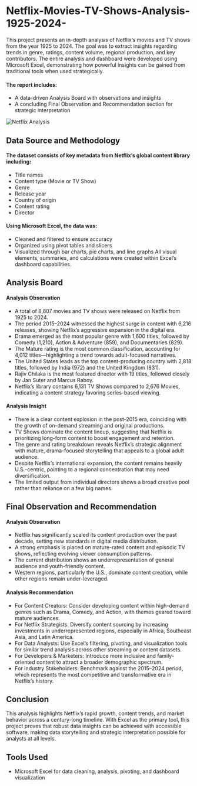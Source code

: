 # Netflix-Movies-TV-Shows-Analysis-1925-2024-

This project presents an in-depth analysis of Netflix’s movies and TV shows from the year 1925 to 2024. The goal was to extract insights regarding trends in genre, ratings, content volume, regional production, and key contributors. The entire analysis and dashboard were developed using Microsoft Excel, demonstrating how powerful insights can be gained from traditional tools when used strategically.

#### The report includes:
- A data-driven Analysis Board with observations and insights
- A concluding Final Observation and Recommendation section for strategic interpretation


![Netflix Analysis](https://github.com/user-attachments/assets/dc41349e-e1cc-4efe-832a-ebae0f3f66cb)


## Data Source and Methodology

#### The dataset consists of key metadata from Netflix’s global content library including:
- Title names
- Content type (Movie or TV Show)
- Genre
- Release year
- Country of origin
- Content rating
- Director

#### Using Microsoft Excel, the data was:
- Cleaned and filtered to ensure accuracy
- Organized using pivot tables and slicers
- Visualized through bar charts, pie charts, and line graphs
All visual elements, summaries, and calculations were created within Excel’s dashboard capabilities.

## Analysis Board

#### Analysis Observation

- A total of 8,807 movies and TV shows were released on Netflix from 1925 to 2024.
- The period 2015–2024 witnessed the highest surge in content with 6,216 releases, showing Netflix’s aggressive expansion in the digital era.
- Drama emerged as the most popular genre with 1,600 titles, followed by Comedy (1,210), Action & Adventure (859), and Documentaries (829).
- The Mature rating is the most common classification, accounting for 4,012 titles—highlighting a trend towards adult-focused narratives.
- The United States leads as the top content-producing country with 2,818 titles, followed by India (972) and the United Kingdom (831).
- Rajiv Chilaka is the most featured director with 19 titles, followed closely by Jan Suter and Marcus Raboy.
- Netflix’s library contains 6,131 TV Shows compared to 2,676 Movies, indicating a content strategy favoring series-based viewing.

#### Analysis Insight

- There is a clear content explosion in the post-2015 era, coinciding with the growth of on-demand streaming and original productions.
- TV Shows dominate the content lineup, suggesting that Netflix is prioritizing long-form content to boost engagement and retention.
- The genre and rating breakdown reveals Netflix’s strategic alignment with mature, drama-focused storytelling that appeals to a global adult audience.
- Despite Netflix’s international expansion, the content remains heavily U.S.-centric, pointing to a regional concentration that may need diversification.
- The limited output from individual directors shows a broad creative pool rather than reliance on a few big names.

## Final Observation and Recommendation

#### Analysis Observation

- Netflix has significantly scaled its content production over the past decade, setting new standards in digital media distribution.
- A strong emphasis is placed on mature-rated content and episodic TV shows, reflecting evolving viewer consumption patterns.
- The current distribution shows an underrepresentation of general audience and youth-friendly content.
- Western regions, particularly the U.S., dominate content creation, while other regions remain under-leveraged.

#### Analysis Recommendation

- For Content Creators: Consider developing content within high-demand genres such as Drama, Comedy, and Action, with themes geared toward mature audiences.
- For Netflix Strategists: Diversify content sourcing by increasing investments in underrepresented regions, especially in Africa, Southeast Asia, and Latin America.
- For Data Analysts: Use Excel’s filtering, pivoting, and visualization tools for similar trend analysis across other streaming or content datasets.
- For Developers & Marketers: Introduce more inclusive and family-oriented content to attract a broader demographic spectrum.
- For Industry Stakeholders: Benchmark against the 2015–2024 period, which represents the most competitive and transformative era in Netflix’s history.

## Conclusion

This analysis highlights Netflix’s rapid growth, content trends, and market behavior across a century-long timeline. With Excel as the primary tool, this project proves that robust data insights can be achieved with accessible software, making data storytelling and strategic interpretation possible for analysts at all levels.

## Tools Used

- Microsoft Excel for data cleaning, analysis, pivoting, and dashboard visualization
